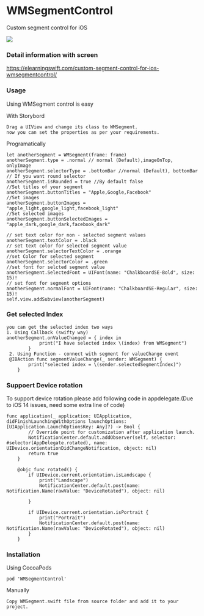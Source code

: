 # WMSegmentControl
Custom segment control for iOS

![](https://github.com/malekwasim/WMSegmentControl/blob/master/Screenshots/screenshot.png)

### Detail information with screen
https://elearningswift.com/custom-segment-control-for-ios-wmsegmentcontrol/
### Usage
Using WMSegment control is easy

With Storybord
```
Drag a UIView and change its class to WMSegment.
now you can set the properties as per your requirements.
```
Programatically
```
let anotherSegment = WMSegment(frame: frame)
anotherSegment.type = .normal // normal (Default),imageOnTop, onlyImage
anotherSegment.selectorType = .bottomBar //normal (Default), bottomBar
// If you want round selector 
anotherSegment.isRounded = true //By default false
//Set titles of your segment
anotherSegment.buttonTitles = "Apple,Google,Facebook"
//Set images 
anotherSegment.buttonImages = "apple_light,google_light,facebook_light"
//Set selected images 
anotherSegment.buttonSelectedImages = "apple_dark,google_dark,facebook_dark"

// set text color for non - selected segment values
anotherSegment.textColor = .black
// set text color for selected segment value
anotherSegment.selectorTextColor = .orange
//set Color for selected segment
anotherSegment.selectorColor = .green
//set font for selcted segment value
anotherSegment.SelectedFont = UIFont(name: "ChalkboardSE-Bold", size: 15)!
// set font for segment options
anotherSegment.normalFont = UIFont(name: "ChalkboardSE-Regular", size: 15)!
self.view.addSubview(anotherSegment)
```
### Get selected Index
```
you can get the selected index two ways
1. Using Callback (swifty way)
anotherSegment.onValueChanged = { index in
            print("I have selected index \(index) from WMSegment")
        }
 2. Using Function - connect with segment for valueChange event
 @IBAction func segmentValueChange(_ sender: WMSegment) {
        print("selected index = \(sender.selectedSegmentIndex)")
    }
```

### Suppoert Device rotation
To support device rotation please add following code in appdelegate.(Due to iOS 14 issues, need some extra line of code)
```
func application(_ application: UIApplication, didFinishLaunchingWithOptions launchOptions: [UIApplication.LaunchOptionsKey: Any]?) -> Bool {
        // Override point for customization after application launch.
        NotificationCenter.default.addObserver(self, selector: #selector(AppDelegate.rotated), name: UIDevice.orientationDidChangeNotification, object: nil)
        return true
    }
    
    @objc func rotated() {
        if UIDevice.current.orientation.isLandscape {
            print("Landscape")
            NotificationCenter.default.post(name: Notification.Name(rawValue: "DeviceRotated"), object: nil)
            
        }

        if UIDevice.current.orientation.isPortrait {
            print("Portrait")
            NotificationCenter.default.post(name: Notification.Name(rawValue: "DeviceRotated"), object: nil)
        }
    }
```
### Installation
Using CocoaPods

```
pod 'WMSegmentControl'
```
Manually
```
Copy WMSegment.swift file from source folder and add it to your project.
```
